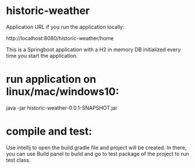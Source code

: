 # historic-weather

Application URL if you run the application locally:

http://localhost:8080/historic-weather/home

This is a Springboot application with a H2 in memory DB initialized every time you start the application.

# run application on linux/mac/windows10:

java -jar historic-weather-0.0.1-SNAPSHOT.jar

# compile and test:

Use intellij to open the build.gradle file and project will be created. In there, you can use Build panel to build and go to test package of the project to run test class.


